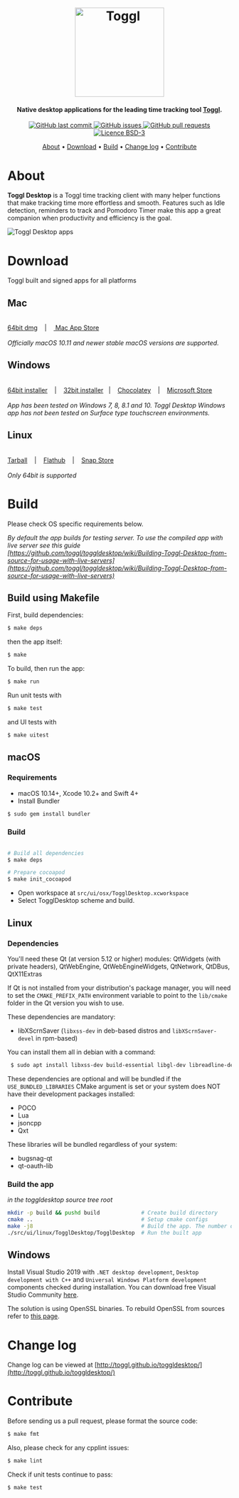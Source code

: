 <h1 align="center">
  <a href="https://toggl.com"><img src="https://toggl.com/site/images/media-toolkit/logo_02-644bd26148b73c19d9c91e5baecd8e31.jpg" alt="Toggl" width="200"></a>
</h1>

<h4 align="center">Native desktop applications for the leading time tracking tool <a href="https://toggl.com" target="_blank">Toggl</a>.</h4>

<p align="center">
    <a href="https://github.com/toggl/toggldesktop/commits/master">
    <img src="https://img.shields.io/github/last-commit/toggl/toggldesktop.svg?style=flat&logo=github&logoColor=white"
         alt="GitHub last commit">
    <a href="https://github.com/toggl/toggldesktop/issues">
    <img src="https://img.shields.io/github/issues-raw/toggl/toggldesktop.svg?style=flat&logo=github&logoColor=white"
         alt="GitHub issues">
    <a href="https://github.com/toggl/toggldesktop/pulls">
    <img src="https://img.shields.io/github/issues-pr-raw/toggl/toggldesktop.svg?style=flat&logo=github&logoColor=white"
         alt="GitHub pull requests">
    <img src="https://img.shields.io/badge/licence-BSD--3-green"
         alt="Licence BSD-3">
</p>

<p align="center">
  <a href="#about">About</a> •
  <a href="#download">Download</a> •
  <a href="#build">Build</a> •
  <a href="#change-log">Change log</a> •
  <a href="#contribute">Contribute</a>
</p>

# About

  **Toggl Desktop** is a Toggl time tracking client with many helper functions that make tracking time more effortless and smooth. Features such as Idle detection, reminders to track and Pomodoro Timer make this app a great companion when productivity and efficiency is the goal.

<img src="https://user-images.githubusercontent.com/842229/63856838-3a869580-c9ab-11e9-9e36-7db23059ce29.png"
         alt="Toggl Desktop apps">

# Download

Toggl built and signed apps for all platforms

## Mac

<br>
<a href="https://toggl.github.io/toggldesktop/download/macos-stable/">64bit dmg</a>&nbsp;&nbsp;&nbsp;&nbsp;|&nbsp;&nbsp;&nbsp;&nbsp;<a href='https://itunes.apple.com/ee/app/toggl-desktop/id957734279?mt=12'>
  Mac App Store</a>
<br/>
<br/>
<i>Officially macOS 10.11 and newer stable macOS versions are supported.</i>

## Windows

<br/>
<a href="https://toggl.github.io/toggldesktop/download/windows64-stable/">64bit installer</a>&nbsp;&nbsp;&nbsp;&nbsp;|&nbsp;&nbsp;&nbsp;&nbsp;<a href="https://toggl.github.io/toggldesktop/download/windows-stable/">32bit installer</a>&nbsp;&nbsp;&nbsp;|&nbsp;&nbsp;&nbsp;&nbsp;<a href="https://chocolatey.org/packages/toggl">Chocolatey</a>&nbsp;&nbsp;&nbsp;&nbsp;|&nbsp;&nbsp;&nbsp;&nbsp;<a href='//www.microsoft.com/store/apps/9nk3rf9nbjnp?cid=storebadge&ocid=badge'>Microsoft Store</a>
<br/>
<br/>
<i>App has been tested on Windows 7, 8, 8.1 and 10. Toggl Desktop Windows app has not been tested on Surface type touchscreen environments.</i>

## Linux

<br>
<a href="https://toggl.github.io/toggldesktop/download/linux_tar.gz-stable//">Tarball</a>&nbsp;&nbsp;&nbsp;&nbsp;|&nbsp;&nbsp;&nbsp;&nbsp;<a href='https://flathub.org/apps/details/com.toggl.TogglDesktop'>Flathub</a>&nbsp;&nbsp;&nbsp;&nbsp;|&nbsp;&nbsp;&nbsp;&nbsp;<a href='https://snapcraft.io/toggldesktop'>Snap Store</a>
<br/>
<br/>
<i>Only 64bit is supported</i>

# Build

Please check OS specific requirements below.

_By default the app builds for testing server. To use the compiled app with live server see this guide [https://github.com/toggl/toggldesktop/wiki/Building-Toggl-Desktop-from-source-for-usage-with-live-servers](https://github.com/toggl/toggldesktop/wiki/Building-Toggl-Desktop-from-source-for-usage-with-live-servers)_

## Build using Makefile

First, build dependencies:
```bash
$ make deps
```
then the app itself:
```bash
$ make
```

To build, then run the app:
```bash
$ make run
```

Run unit tests with
```bash
$ make test
```
and UI tests with
```bash
$ make uitest
```
## macOS
### Requirements
- macOS 10.14+, Xcode 10.2+ and Swift 4+
- Install Bundler
```bash
$ sudo gem install bundler
```

### Build
```bash

# Build all dependencies
$ make deps

# Prepare cocoapod
$ make init_cocoapod
```
- Open workspace at `src/ui/osx/TogglDesktop.xcworkspace`
- Select TogglDesktop scheme and build.

## Linux

### Dependencies

You'll need these Qt (at version 5.12 or higher) modules: QtWidgets (with private headers), QtWebEngine, QtWebEngineWidgets, QtNetwork, QtDBus, QtX11Extras

If Qt is not installed from your distribution's package manager, you will need to set the `CMAKE_PREFIX_PATH` environment variable to point to the `lib/cmake` folder in the Qt version you wish to use.

These dependencies are mandatory:
 * libXScrnSaver (`libxss-dev` in deb-based distros and `libXScrnSaver-devel` in rpm-based)

 You can install them all in debian with a command:
```bash
 $ sudo apt install libxss-dev build-essential libgl-dev libreadline-dev

 ```
 
These dependencies are optional and will be bundled if the `USE_BUNDLED_LIBRARIES` CMake argument is set or your system does NOT have their development packages installed:
 * POCO
 * Lua
 * jsoncpp
 * Qxt

These libraries will be bundled regardless of your system:
 * bugsnag-qt
 * qt-oauth-lib

### Build the app

*in the toggldesktop source tree root*
```bash
mkdir -p build && pushd build             # Create build directory
cmake ..                                  # Setup cmake configs
make -j8                                  # Build the app. The number defines the count of parallel jobs (number of your CPU cores is a good value for that)
./src/ui/linux/TogglDesktop/TogglDesktop  # Run the built app
```

## Windows

Install Visual Studio 2019 with `.NET desktop development`, `Desktop development with C++` and `Universal Windows Platform development` components checked during installation. You can download free Visual Studio Community [here](https://visualstudio.microsoft.com/vs/community/).

The solution is using OpenSSL binaries. To rebuild OpenSSL from sources refer to [this page](docs/win/build-openSSL.md).


# Change log

Change log can be viewed at [http://toggl.github.io/toggldesktop/](http://toggl.github.io/toggldesktop/)

# Contribute

Before sending us a pull request, please format the source code:

```bash
$ make fmt
```

Also, please check for any cpplint issues:

```bash
$ make lint
```

Check if unit tests continue to pass:

```bash
$ make test
```

